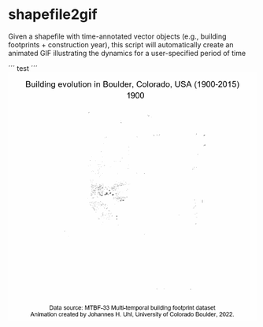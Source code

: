 # shapefile2gif
Given a shapefile with time-annotated vector objects (e.g., building footprints + construction year), this script will automatically create an animated GIF illustrating the dynamics for a user-specified period of time

´´´
test
´´´
<img width="750" src="https://github.com/johannesuhl/shapefile2gif/blob/main/mtbf_boulder_75.gif">
